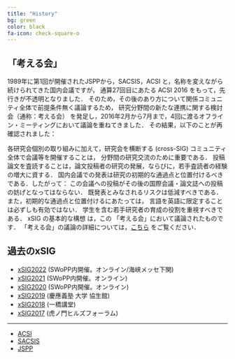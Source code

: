 ```yaml
---
title: "History"
bg: green
color: black
fa-icon: check-square-o
---
```

## 「考える会」

1989年に第1回が開催されたJSPPから，SACSIS，ACSI と，名称を変えながら続けられてきた国内会議ですが，
通算27回目にあたる ACSI 2016 をもって，先行きが不透明となりました．
そのため，その後のあり方について関係コミュニティ全体で前提条件無く議論するため，
研究分野間の新たな連携に関する検討会（通称：考える会） を発足し，2016年2月から7月まで，4回に渡るオフライン・ミーティングにおいて議論を重ねてきました． その結果，以下のことが再確認されました：

各研究会個別の取り組みに加えて，研究会を横断する (cross-SIG) コミュニティ全体で会議等を開催することは，
分野間の研究交流のために重要である．
投稿論文を査読することは，論文投稿者の研究の発展，ならびに，若手査読者の経験の増大に資する．
国内会議での発表は研究の初期的な通過点と位置付けるべきである．したがって：
この会議への投稿がその後の国際会議・論文誌への投稿の妨げとなってはならない．
既発表とみなされるリスクは低減すべきである．また，初期的な通過点と位置付けるにあたっては，
言語を英語に限定することは必ずしも有効ではない．
学生を含む若手研究者の育成の役割を重視すべきである．
xSIG の基本的な構想 は，この 「考える会」において議論されたものです．
「考える会」の議論の詳細については，[こちら](http://kangaeru.github.io/kangaeru/) をご覧ください．

## 過去のxSIG

- [xSIG2022](/2022) (SWoPP内開催。オンライン/海峡メッセ下関)
- [xSIG2021](/2021) (SWoPP内開催。オンライン)
- [xSIG2020](/2020) (SWoPP内開催。オンライン)
- [xSIG2019](/2019) (慶應義塾 大学 協生館)
- [xSIG2018](/2018) (一橋講堂)
- [xSIG2017](/2017) (虎ノ門ヒルズフォーラム)

---
- [ACSI](https://acsi.hpcc.jp/)
- [SACSIS](https://sacsis.hpcc.jp/)
- [JSPP](https://jspp.hpcc.jp/)
